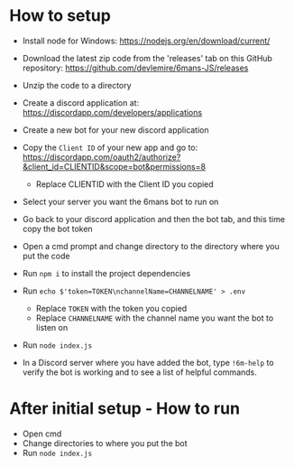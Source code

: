 # How to setup

- Install node for Windows: https://nodejs.org/en/download/current/
- Download the latest zip code from the 'releases' tab on this GitHub repository: https://github.com/devlemire/6mans-JS/releases
- Unzip the code to a directory
- Create a discord application at: https://discordapp.com/developers/applications
- Create a new bot for your new discord application
- Copy the `Client ID` of your new app and go to: https://discordapp.com/oauth2/authorize?&client_id=CLIENTID&scope=bot&permissions=8

  - Replace CLIENTID with the Client ID you copied

- Select your server you want the 6mans bot to run on
- Go back to your discord application and then the bot tab, and this time copy the bot token
- Open a cmd prompt and change directory to the directory where you put the code
- Run `npm i` to install the project dependencies
- Run `echo $'token=TOKEN\nchannelName=CHANNELNAME' > .env`
  - Replace `TOKEN` with the token you copied
  - Replace `CHANNELNAME` with the channel name you want the bot to listen on
- Run `node index.js`
- In a Discord server where you have added the bot, type `!6m-help` to verify the bot is working and to see a list of helpful commands.

# After initial setup - How to run

- Open cmd
- Change directories to where you put the bot
- Run `node index.js`
